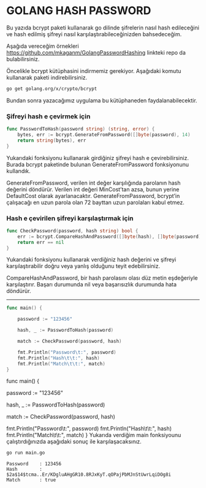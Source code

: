 # GOLANG HASH PASSWORD

Bu yazıda bcrypt paketi kullanarak go dilinde şifrelerin nasıl hash edileceğini ve hash edilmiş şifreyi nasıl karşılaştırabileceğinizden bahsedeceğim.

Aşağıda vereceğim örnekleri https://github.com/mkaganm/GolangPasswordHashing linkteki repo da bulabilirsiniz.

Öncelikle bcrypt kütüphasini indirmemiz gerekiyor. Aşağıdaki komutu kullanarak paketi indirebilirsiniz.

```bash
go get golang.org/x/crypto/bcrypt
```

Bundan sonra yazacağımız uygulama bu kütüphaneden faydalanabilecektir.

### Şifreyi hash e çevirmek için
```go
func PasswordToHash(password string) (string, error) {
    bytes, err := bcrypt.GenerateFromPassword([]byte(password), 14)
    return string(bytes), err
}
```
Yukarıdaki fonksiyonu kullanarak girdiğiniz şifreyi hash e çevirebilirsiniz. Burada bcrypt paketinde bulunan GenerateFromPassword fonksiyonunu kullandık.

GenerateFromPassword, verilen int değer karşılığında parolanın hash değerini döndürür. Verilen int değeri MinCost’tan azsa, bunun yerine DefaultCost olarak ayarlanacaktır. GenerateFromPassword, bcrypt’in çalışacağı en uzun parola olan 72 bayttan uzun parolaları kabul etmez.

### Hash e çevirilen şifreyi karşılaştırmak için

```go
func CheckPassword(password, hash string) bool {
    err := bcrypt.CompareHashAndPassword([]byte(hash), []byte(password))
    return err == nil
}
```

Yukarıdaki fonksiyonu kullanarak verdiğiniz hash değerini ve şifreyi karşılaştırabilir doğru veya yanlış olduğunu teyit edebilirsiniz.

CompareHashAndPassword, bir hash parolasını olası düz metin eşdeğeriyle karşılaştırır. Başarı durumunda nil veya başarısızlık durumunda hata döndürür.

---

```go
func main() {

    password := "123456"

    hash, _ := PasswordToHash(password)

    match := CheckPassword(password, hash)

    fmt.Println("Password\t:", password)
    fmt.Println("Hash\t\t:", hash)
    fmt.Println("Match\t\t:", match)
}
```

func main() {

password := "123456"

hash, _ := PasswordToHash(password)

match := CheckPassword(password, hash)

fmt.Println("Password\t:", password)
fmt.Println("Hash\t\t:", hash)
fmt.Println("Match\t\t:", match)
}
Yukarıda verdiğim main fonksiyounu çalıştırdığınızda aşağıdaki sonuç ile karşılaşacaksınız.

```bash
go run main.go
```
```
Password	: 123456
Hash		: $2a$14$tcma..Er/KDgluAHgGR10.8RJxKyT.qOPajPbMJnStUwrLqiDOg8i
Match		: true
```

